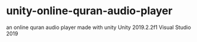 # unity-online-quran-audio-player
an online quran audio player made with unity
Unity 2019.2.2f1
Visual Studio 2019
